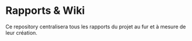 # Rapports & Wiki
Ce repository centralisera tous les rapports du projet au fur et à mesure de leur création. 
